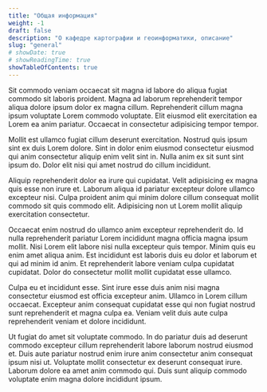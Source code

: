 ```yaml
---
title: "Общая информация"
weight: -1
draft: false
description: "О кафедре картографии и геоинформатики, описание"
slug: "general"
# showDate: true
# showReadingTime: true
showTableOfContents: true
---
```



Sit commodo veniam occaecat sit magna id labore do aliqua fugiat commodo sit laboris proident. Magna ad laborum reprehenderit tempor aliqua dolore ipsum dolor ex magna cillum. Reprehenderit cillum magna ipsum voluptate Lorem commodo voluptate. Elit eiusmod elit exercitation ea Lorem ea anim pariatur. Occaecat in consectetur adipisicing tempor tempor.

Mollit est ullamco fugiat cillum deserunt exercitation. Nostrud quis ipsum sint ex duis Lorem dolore. Sint in dolor enim eiusmod consectetur eiusmod qui anim consectetur aliquip enim velit sint in. Nulla anim ex sit sunt sint ipsum do. Dolor elit nisi qui amet nostrud do cillum incididunt.

Aliquip reprehenderit dolor ea irure qui cupidatat. Velit adipisicing ex magna quis esse non irure et. Laborum aliqua id pariatur excepteur dolore ullamco excepteur nisi. Culpa proident anim qui minim dolore cillum consequat mollit commodo sit quis commodo elit. Adipisicing non ut Lorem mollit aliquip exercitation consectetur.

Occaecat enim nostrud do ullamco anim excepteur reprehenderit do. Id nulla reprehenderit pariatur Lorem incididunt magna officia magna ipsum mollit. Nisi Lorem elit labore nisi nulla excepteur quis tempor. Minim quis eu enim amet aliqua anim. Est incididunt est laboris duis eu dolor et laborum et qui ad minim id anim. Et reprehenderit labore veniam culpa cupidatat cupidatat. Dolor do consectetur mollit mollit cupidatat esse ullamco.

Culpa eu et incididunt esse. Sint irure esse duis anim nisi magna consectetur eiusmod est officia excepteur anim. Ullamco in Lorem cillum occaecat. Excepteur anim consequat cupidatat esse qui non fugiat nostrud sunt reprehenderit et magna culpa ea. Veniam velit duis aute culpa reprehenderit veniam et dolore incididunt.

Ut fugiat do amet sit voluptate commodo. In do pariatur duis ad deserunt commodo excepteur cillum reprehenderit labore laborum nostrud eiusmod et. Duis aute pariatur nostrud enim irure anim consectetur anim consequat ipsum nisi ut. Voluptate mollit consectetur ex deserunt consequat irure. Laborum dolore ea amet anim commodo qui. Duis sunt aliquip commodo voluptate enim magna dolore incididunt ipsum.

